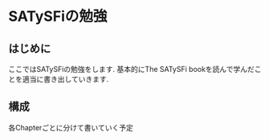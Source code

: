 # SATySFiの勉強

## はじめに

ここではSATySFiの勉強をします.
基本的にThe SATySFi bookを読んで学んだことを適当に書き出していきます.

## 構成

各Chapterごとに分けて書いていく予定
